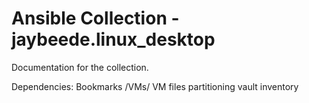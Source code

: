 # Ansible Collection - jaybeede.linux_desktop

Documentation for the collection.

Dependencies:
Bookmarks
/VMs/ VM files
partitioning
vault
inventory